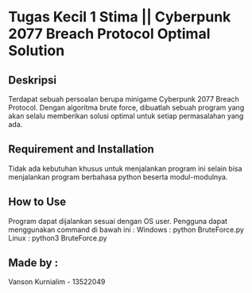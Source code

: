 # Tugas Kecil 1 Stima || Cyberpunk 2077 Breach Protocol Optimal Solution

## Deskripsi
Terdapat sebuah persoalan berupa minigame Cyberpunk 2077 Breach Protocol. Dengan algoritma brute force, dibuatlah sebuah program yang akan selalu memberikan solusi optimal untuk setiap permasalahan yang ada.

## Requirement and Installation
Tidak ada kebutuhan khusus untuk menjalankan program ini selain bisa menjalankan program berbahasa python beserta modul-modulnya.

## How to Use
Program dapat dijalankan sesuai dengan OS user. Pengguna dapat menggunakan command di bawah ini :
Windows : python BruteForce.py
Linux   : python3 BruteForce.py

## Made by :
Vanson Kurnialim - 13522049